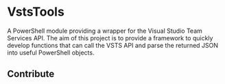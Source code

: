 # VstsTools

A PowerShell module providing a wrapper for the Visual Studio Team Services API.  The aim of this project is to provide a framework to quickly develop functions that can call the VSTS API and parse the returned JSON into useful PowerShell objects.

## Contribute

